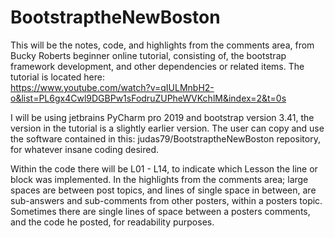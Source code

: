 # BootstraptheNewBoston

This will be the notes, code, and highlights from the comments area, from Bucky Roberts beginner online tutorial, 
consisting of, the bootstrap framework development, and other dependencies or related items.  The tutorial is located 
here:  
https://www.youtube.com/watch?v=qIULMnbH2-o&list=PL6gx4Cwl9DGBPw1sFodruZUPheWVKchlM&index=2&t=0s

I will be using jetbrains PyCharm pro 2019 and bootstrap version 3.41, the version in the tutorial is a slightly 
earlier version.  The user can copy and use the software contained in this:  judas79/BootstraptheNewBoston repository, 
for whatever insane coding desired.

Within the code there will be L01 - L14, to indicate which Lesson the line or block was implemented.  In the highlights
from the comments area; large spaces are between post topics, and lines of single space in between, are sub-answers and 
sub-comments from other posters, within a posters topic.  Sometimes there are single lines of space between a posters
comments, and the code he posted, for readability purposes.